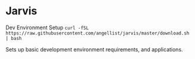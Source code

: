 # Jarvis

Dev Environment Setup
`curl -fSL https://raw.githubusercontent.com/angellist/jarvis/master/download.sh | bash`

Sets up basic development environment requirements, and applications.
